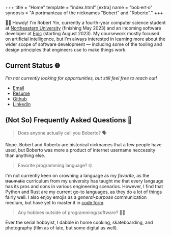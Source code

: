 +++
title = "Home"
template = "index.html"
[extra]
name = "bob·ert·o"
synopsis = "A portmanteau of the nicknames \"Bobert\" and \"Roberto\"."
+++

:wave::cowboy_hat_face: Howdy! I'm Robert Yin, currently a fourth-year computer science student at [Northeastern University](https://www.northeastern.edu) (finishing May 2023) and an incoming software developer at [Epic](https://www.epic.com) (starting August 2023). My coursework mostly focused on artificial intelligence, but I'm always interested in learning more about the wider scope of software development — including some of the tooling and design principles that engineers use to make things work.

## Current Status :globe_with_meridians:

*I'm not currently looking for opportunities, but still feel free to reach out!*

* [Email](mailto:bobertoyin@gmail.com)
* [Resume](robert_yin_resume.pdf)
* [Github](https://github.com/bobertoyin)
* [LinkedIn](https://linkedin.com/in/boberto)


## (Not So) Frequently Asked Questions :thought_balloon:

> Does anyone actually call you Boberto? :speaking_head:

Nope. Bobert and Roberto are historical nicknames that a few people have used, but Boberto was more a product of internet username neccessity than anything else.

> Favorite programming language? :nerd_face:

I'm not currently keen on crowning a language as my *favorite*, as the ~~traumatic~~ curriculum from my university has taught me that every langauge has its pros and cons in various engineering scenarios. However, I find that Python and Rust are my current go-to languages, as they do a lot of things fairly well. I also enjoy emojis as a *general-purpose* communication medium, but have yet to master it in [code form](https://www.emojicode.org).

> Any hobbies outside of programming/software? :technologist:

Ever the serial hobbyist, I dabble in home cooking, skateboarding, and photography (film as of late, but some digital as well).